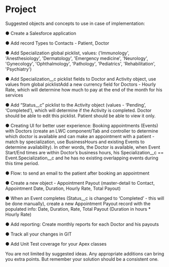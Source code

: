 # Project
Suggested objects and concepts to use in case of implementation:

● Create a Salesforce application

● Add record Types to Contacts - Patient, Doctor

● Add Specialization global picklist, values: ('Immunology', 'Anesthesiology',
'Dermatology', 'Emergency medicine', 'Neurology', 'Gynecology', 'Ophthalmology',
'Pathology', 'Pediatrics', 'Rehabilitation', 'Psychiatry')

● Add Specialization__c picklist fields to Doctor and Activity object, use values from
global picklistAdd a new currency field for Doctors - Hourly Rate, which will determine
how much to pay at the end of the month for his services

● Add “Status__c” picklist to the Activity object (values - ‘Pending’, ‘Completed’), which
will determine if the Activity is completed. Doctor should be able to edit this picklist.
Patient should be able to view it only.

● Creating UI for better user experience: Booking appointments (Events) with
Doctors (create an LWC component/Tab and controller to determine which doctor is
available and can make an appointment with a patient - match by specialization, use
BusinessHours and existing Events to determine availability). In other words, the
Doctor is available, when Event Start/End times are within Doctor’s business hours,
his Specialization__c == Event.Specialization__c and he has no existing overlapping
events during this time period.

● Flow: to send an email to the patient after booking an appointment

● Create a new object - Appointment Payout (master-detail to Contact, Appointment
Date, Duration, Hourly Rate, Total Payout)

● When an Event completes (Status__c is changed to ‘Completed’ - this will be done
manually), create a new Appointment Payout record with the populated info: Date,
Duration, Rate, Total Payout (Duration in hours * Hourly Rate)

● Add reporting: Create monthly reports for each Doctor and his payouts

● Track all your changes in GIT

● Add Unit Test coverage for your Apex classes

You are not limited by suggested ideas. Any appropriate additions can bring you extra points.
But remember your solution should be a consistent one.
